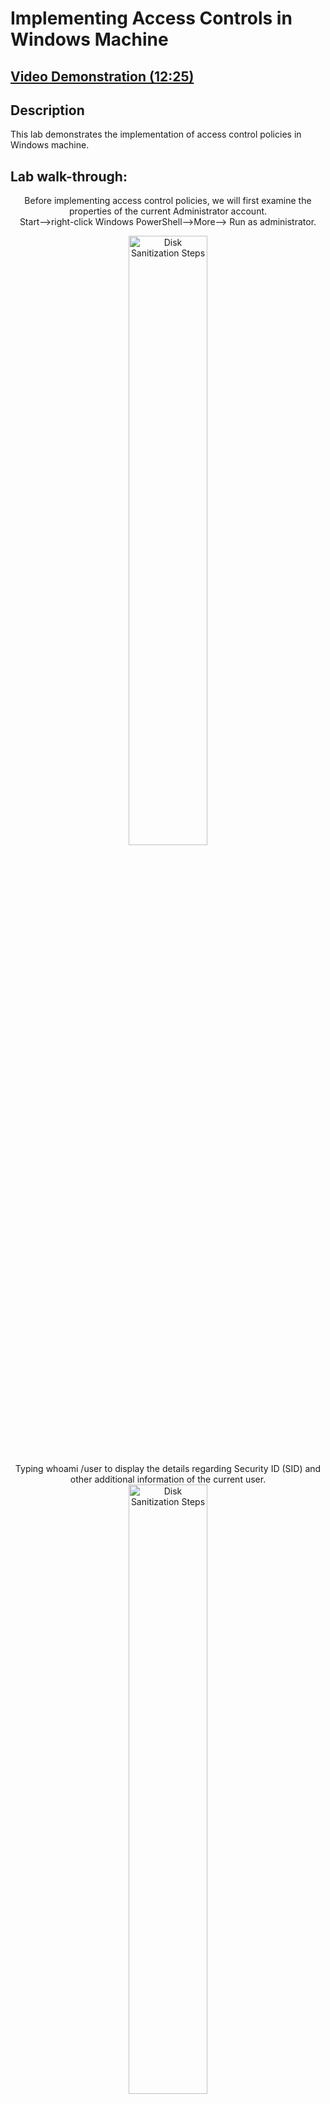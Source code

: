 <h1>Implementing Access Controls in Windows Machine </h1>

 ## [Video Demonstration (12:25)](https://drive.google.com/file/d/1lg2lO8IpXqIp14K21WnXQCFpuZrOKvJT/view?usp=drive_link)

<h2>Description</h2>

This lab demonstrates the implementation of access control policies in Windows machine.<br />

<h2>Lab walk-through:</h2>

<p align="center">Before implementing access control policies, we will first examine the properties of the current Administrator account. <br/> Start-->right-click Windows PowerShell-->More--> Run as administrator.
<br/>
<p align="center"><img src="https://i.imgur.com/jHP3Z02.png" height="50%" width="50%" alt="Disk Sanitization Steps"/>
<br />
<p align="center">Typing whoami /user to display the details regarding Security ID (SID) and other additional information of the current user.
<br/>
<img src="https://i.imgur.com/YkgTU8p.png" height="50%" width="50%" alt="Disk Sanitization Steps"/>
<br />
<p align="center"> Displaying detailed user account information using: get-aduser -identity administrator -properties *
<br/>
<img src="https://i.imgur.com/afCAera.png" height="50%" width="50%" alt="Disk Sanitization Steps"/>
<br />
<br />
 <p align="center">Creating a New Organizational Unit inside Server Manager
  <br/> Start-->Server Manager  
<br/>
<img src="https://i.imgur.com/7tnHM8w.png" height="50%" width="50%" alt="Disk Sanitization Steps"/>
<br />
<br />
 <p align="center">Tools-->Active Directory Users and Computers
<br/>
<img src="https://i.imgur.com/XFQbd4H.png" height="50%" width="50%" alt="Disk Sanitization Steps"/>
<br />
<br />
 <p align="center">Creating a New Organizational Unit
<br/>
<img src="https://i.imgur.com/kmbUOzx.png" height="50%" width="50%" alt="Disk Sanitization Steps"/>
<br />
<br />
 <p align="center">Setting NetworkAdmin as a new organizational unit
<br/>
<img src="https://i.imgur.com/WUyVxmZ.png" height="50%" width="50%" alt="Disk Sanitization Steps"/>
<br />
<br />
 <p align="center">Creating a new user IT Head inside the new organizational unit NetworkAdmin
<br/>
<img src="https://i.imgur.com/fvtwwDN.png" height="50%" width="50%" alt="Disk Sanitization Steps"/>
<br />
<br />  
 <p align="center">Specifying the name IT Head and a password
<br/>
<img src="https://i.imgur.com/WHIfgmO.png" height="50%" width="50%" alt="Disk Sanitization Steps"/>
<img src="https://i.imgur.com/j8lnuAL.png" height="50%" width="50%" alt="Disk Sanitization Steps"/>
<br />
<br />
 <p align="center">Creating a new group TechSupport within the NetworkAdmin Organizational Unit.
  <br /> Right-click NetworkAdmin Organizational Unit-->New--> Group.
<br/>
<img src="https://i.imgur.com/w7K0IOm.png" height="50%" width="50%" alt="Disk Sanitization Steps"/>
<br />
<br /> 
 <p align="center">Naming TechSupport as the new group within the NetworkAdmin Organizational Unit.
<br/>
<img src="https://i.imgur.com/GkfKC27.png" height="50%" width="50%" alt="Disk Sanitization Steps"/>
<br /> 
<p align="center">Adding the User IT Head to the TechSupport group.
<br/>
<img src="https://i.imgur.com/whE7vAD.png" height="50%" width="50%" alt="Disk Sanitization Steps"/>
<img src="https://i.imgur.com/FFFyDzw.png" height="50%" width="50%" alt="Disk Sanitization Steps"/>
<img src="https://i.imgur.com/Njs6l5a.png" height="50%" width="50%" alt="Disk Sanitization Steps"/>
<br />
<br /> 
 <p align="center">Creating a new Computer01 inside the FinanceOU Organizational Unit.
  <br/> Right-click FinanceOU Organizational Unit-->New-->Computer
<br/>
<img src="https://i.imgur.com/iCjMLVb.png" height="50%" width="50%" alt="Disk Sanitization Steps"/>
<br />
<br /> 
 <p align="center">Creating a detailed report of all computer objects in the domain:<br/>
  get-adcomputer -filter * | out-file C:\useraccounts.txt 
<br/>
<img src="https://i.imgur.com/QELOpZW.png" height="50%" width="50%" alt="Disk Sanitization Steps"/>
<br />
<br /> 
 <p align="center">By opening useraccounts.txt We can view the newly created Computer01  
<br/>
<img src="https://i.imgur.com/TUbMWxW.png" height="50%" width="50%" alt="Disk Sanitization Steps"/>
<br />
<br />
 <p align="center">We will modify the existing GPO to set password requirements.
<br />Windows Administrative Tools-->Group Policy Management.
<br/>
<img src="https://i.imgur.com/nj72gQd.png" height="50%" width="50%" alt="Disk Sanitization Steps"/>
<br />
<br />
 <p align="center">Click to edit the Default Domain Policy
<br/>
<img src="https://i.imgur.com/5Yhu6li.png" height="50%" width="50%" alt="Disk Sanitization Steps"/>
<br />
<br />
<p align="center">Setting the Password Policy
<br/>
<img src="https://i.imgur.com/Blv572f.png" height="50%" width="50%" alt="Disk Sanitization Steps"/>
<br />
<br />
<p align="center">Generating a report of password policy settings:
 <br/>gpresult /H C:\passwords-policy-settings.html
<br/>
<img src="https://i.imgur.com/1SMZSdt.png" height="50%" width="50%" alt="Disk Sanitization Steps"/>
<br />
<br />
 <p align="center">Once we open the html file we can view the detailed report on the implemented account policies.
<br/>
<img src="https://i.imgur.com/UDUeNrD.png" height="50%" width="50%" alt="Disk Sanitization Steps"/>
<br />
<br />
 <p align="left">This concludes the demonstration of implementing access control policies in Windows machine.
